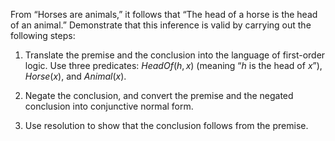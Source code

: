 

From “Horses are animals,” it follows that “The head of a horse is the
head of an animal.” Demonstrate that this inference is valid by carrying
out the following steps:<br>

1.  Translate the premise and the conclusion into the language of
    first-order logic. Use three predicates: ${HeadOf}(h,x)$ (meaning
    “$h$ is the head of $x$”), ${Horse}(x)$, and ${Animal}(x)$.<br>

2.  Negate the conclusion, and convert the premise and the negated
    conclusion into conjunctive normal form.<br>

3.  Use resolution to show that the conclusion follows from the premise.<br>
